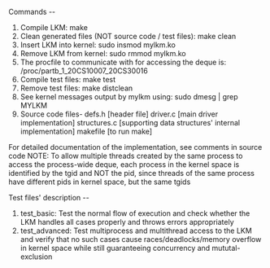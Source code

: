 Commands --
1. Compile LKM: make
2. Clean generated files (NOT source code / test files): make clean
3. Insert LKM into kernel: sudo insmod mylkm.ko
4. Remove LKM from kernel: sudo rmmod mylkm.ko
5. The procfile to communicate with for accessing the deque is: /proc/partb_1_20CS10007_20CS30016
6. Compile test files: make test
7. Remove test files: make distclean
8. See kernel messages output by mylkm using: sudo dmesg | grep MYLKM
9. Source code files-
    defs.h          [header file]
    driver.c        [main driver implementation]
    structures.c    [supporting data structures' internal implementation]
    makefile        [to run make]
    
For detailed documentation of the implementation, see comments in source code
NOTE: 
    To allow multiple threads created by the same process to access the process-wide deque, each process in the kernel space is identified by the tgid and NOT the pid, since threads of the same process have different pids in kernel space, but the same tgids

Test files' description --
1. test_basic: 
    Test the normal flow of execution and check whether the LKM handles all cases properly and throws errors appropriately
2. test_advanced: 
    Test multiprocess and multithread access to the LKM and verify that no such cases cause races/deadlocks/memory overflow in kernel space while still guaranteeing concurrency and mututal-exclusion
